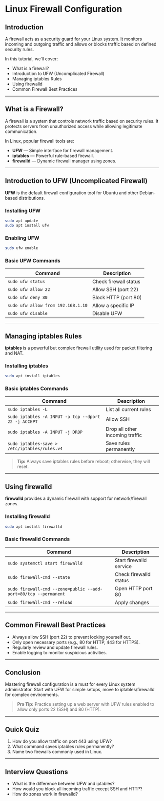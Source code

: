 # Linux Firewall Configuration

## Introduction

A firewall acts as a security guard for your Linux system. It monitors incoming and outgoing traffic and allows or blocks traffic based on defined security rules.

In this tutorial, we'll cover:

- What is a firewall?
- Introduction to UFW (Uncomplicated Firewall)
- Managing iptables Rules
- Using firewalld
- Common Firewall Best Practices

---

## What is a Firewall?

A firewall is a system that controls network traffic based on security rules. It protects servers from unauthorized access while allowing legitimate communication.

In Linux, popular firewall tools are:

- **UFW** — Simple interface for firewall management.
- **iptables** — Powerful rule-based firewall.
- **firewalld** — Dynamic firewall manager using zones.

---

## Introduction to UFW (Uncomplicated Firewall)

**UFW** is the default firewall configuration tool for Ubuntu and other Debian-based distributions.

### Installing UFW

```bash
sudo apt update
sudo apt install ufw
```

### Enabling UFW

```bash
sudo ufw enable
```

### Basic UFW Commands

| Command                        | Description                          |
|---------------------------------|--------------------------------------|
| `sudo ufw status`               | Check firewall status               |
| `sudo ufw allow 22`             | Allow SSH (port 22)                  |
| `sudo ufw deny 80`              | Block HTTP (port 80)                 |
| `sudo ufw allow from 192.168.1.10` | Allow a specific IP                 |
| `sudo ufw disable`              | Disable UFW                         |

---

## Managing iptables Rules

**iptables** is a powerful but complex firewall utility used for packet filtering and NAT.

### Installing iptables

```bash
sudo apt install iptables
```

### Basic iptables Commands

| Command                                              | Description                          |
|------------------------------------------------------|--------------------------------------|
| `sudo iptables -L`                                   | List all current rules               |
| `sudo iptables -A INPUT -p tcp --dport 22 -j ACCEPT`  | Allow SSH                            |
| `sudo iptables -A INPUT -j DROP`                     | Drop all other incoming traffic      |
| `sudo iptables-save > /etc/iptables/rules.v4`         | Save rules permanently               |

> **Tip:** Always save iptables rules before reboot; otherwise, they will reset.

---

## Using firewalld

**firewalld** provides a dynamic firewall with support for network/firewall zones.

### Installing firewalld

```bash
sudo apt install firewalld
```

### Basic firewalld Commands

| Command                                             | Description                        |
|-----------------------------------------------------|------------------------------------|
| `sudo systemctl start firewalld`                    | Start firewalld service            |
| `sudo firewall-cmd --state`                         | Check firewalld status             |
| `sudo firewall-cmd --zone=public --add-port=80/tcp --permanent` | Open HTTP port 80  |
| `sudo firewall-cmd --reload`                        | Apply changes                     |

---

## Common Firewall Best Practices

- Always allow SSH (port 22) to prevent locking yourself out.
- Only open necessary ports (e.g., 80 for HTTP, 443 for HTTPS).
- Regularly review and update firewall rules.
- Enable logging to monitor suspicious activities.

---

## Conclusion

Mastering firewall configuration is a must for every Linux system administrator. Start with UFW for simple setups, move to iptables/firewalld for complex environments.

> **Pro Tip:** Practice setting up a web server with UFW rules enabled to allow only ports 22 (SSH) and 80 (HTTP).

---

## Quick Quiz

1. How do you allow traffic on port 443 using UFW?
2. What command saves iptables rules permanently?
3. Name two firewalls commonly used in Linux.

---

## Interview Questions

- What is the difference between UFW and iptables?
- How would you block all incoming traffic except SSH and HTTP?
- How do zones work in firewalld?

